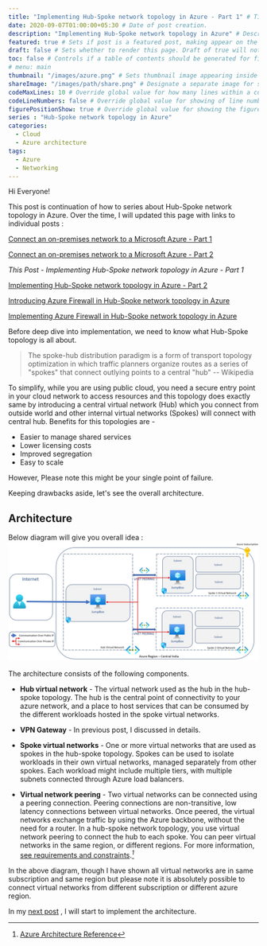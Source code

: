 ```yaml
---
title: "Implementing Hub-Spoke network topology in Azure - Part 1" # Title of the blog post.
date: 2020-09-07T01:00:00+05:30 # Date of post creation.
description: "Implementing Hub-Spoke network topology in Azure" # Description used for search engine.
featured: true # Sets if post is a featured post, making appear on the home page side bar.
draft: false # Sets whether to render this page. Draft of true will not be rendered.
toc: false # Controls if a table of contents should be generated for first-level links automatically.
# menu: main
thumbnail: "/images/azure.png" # Sets thumbnail image appearing inside card on homepage.
shareImage: "/images/path/share.png" # Designate a separate image for social media sharing.
codeMaxLines: 10 # Override global value for how many lines within a code block before auto-collapsing.
codeLineNumbers: false # Override global value for showing of line numbers within code block.
figurePositionShow: true # Override global value for showing the figure label.
series : "Hub-Spoke network topology in Azure"
categories:
  - Cloud
  - Azure architecture
tags:
  - Azure
  - Networking
---
```


Hi Everyone!

This post is continuation of how to series about Hub-Spoke network topology in Azure. Over the time, I will updated this page with links to individual posts : 

[Connect an on-premises network to a Microsoft Azure - Part 1](/post/connect-azure-with-your-on-prem-network-part-1)

[Connect an on-premises network to a Microsoft Azure - Part 2](/post/connect-azure-with-your-on-prem-network-part-2)

_This Post - Implementing Hub-Spoke network topology in Azure - Part 1_

[Implementing Hub-Spoke network topology in Azure - Part 2](/post/implementing-hub-spoke-network-topology-in-azure-part-2)

[Introducing Azure Firewall in Hub-Spoke network topology in Azure](/post/introducing-azure-firewall-in-hub-spoke-network-topology-in-azure)

[Implementing Azure Firewall in Hub-Spoke network topology in Azure](/post/implementing-azure-firewall-in-hub-spoke-network-topology-in-azure)

Before deep dive into implementation, we need to know what Hub-Spoke topology is all about.

> The spoke-hub distribution paradigm is a form of transport topology optimization in which traffic planners organize routes as a series of "spokes" that connect outlying points to a central "hub" -- Wikipedia

To simplify, while you are using public cloud, you need a secure entry point in your cloud network to access resources and this topology does exactly same by introducing a central virtual network (Hub) which you connect from outside world and other internal virtual networks (Spokes) will connect with central hub. Benefits for this topologies are - 
 - Easier to manage shared services
 - Lower licensing costs
 - Improved segregation
 - Easy to scale

However, Please note this might be your single point of failure.

Keeping drawbacks aside, let's see the overall architecture.

## Architecture

Below diagram will give you overall idea : 
![Simplified Hub Spoke Topology](/images/hub-spoke/simple-hub-spoke-topology.jpg)

The architecture consists of the following components.

 - __Hub virtual network__ - The virtual network used as the hub in the hub-spoke topology. The hub is the central point of connectivity to your azure network, and a place to host services that can be consumed by the different workloads hosted in the spoke virtual networks.

- __VPN Gateway__ - In previous post, I discussed in details.

- __Spoke virtual networks__ -  One or more virtual networks that are used as spokes in the hub-spoke topology. Spokes can be used to isolate workloads in their own virtual networks, managed separately from other spokes. Each workload might include multiple tiers, with multiple subnets connected through Azure load balancers. 

- __Virtual network peering__ - Two virtual networks can be connected using a peering connection. Peering connections are non-transitive, low latency connections between virtual networks. Once peered, the virtual networks exchange traffic by using the Azure backbone, without the need for a router. In a hub-spoke network topology, you use virtual network peering to connect the hub to each spoke. You can peer virtual networks in the same region, or different regions. For more information, [see requirements and constraints](#).<cite>[^1]
</cite>


In the above diagram, though I have shown all virtual networks are in same subscription and same region but please note it is absolutely possible to connect virtual networks from different subscription or different azure region.

In my [next post](/post/implementing-hub-spoke-network-topology-in-azure-part-2) , I will start to implement the architecture.

[^1]:  [Azure Architecture Reference](https://docs.microsoft.com/en-us/azure/architecture/reference-architectures/hybrid-networking/hub-spoke)